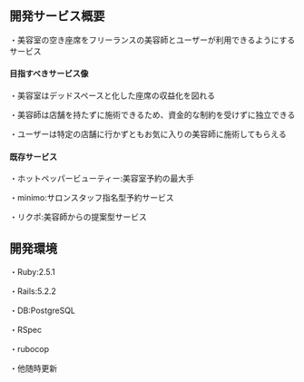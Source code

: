 ## 開発サービス概要
・美容室の空き座席をフリーランスの美容師とユーザーが利用できるようにするサービス

#### 目指すべきサービス像
・美容室はデッドスペースと化した座席の収益化を図れる

・美容師は店舗を持たずに施術できるため、資金的な制約を受けずに独立できる

・ユーザーは特定の店舗に行かずともお気に入りの美容師に施術してもらえる

#### 既存サービス
・ホットペッパービューティー:美容室予約の最大手

・minimo:サロンスタッフ指名型予約サービス

・リクポ:美容師からの提案型サービス

## 開発環境

・Ruby:2.5.1

・Rails:5.2.2

・DB:PostgreSQL

・RSpec

・rubocop

・他随時更新